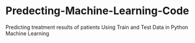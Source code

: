 # Predecting-Machine-Learning-Code
Predicting treatment results of patients Using Train and Test Data in Python Machine Learning
